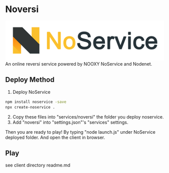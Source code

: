 # Noversi 
![](https://raw.githubusercontent.com/NOOXY-inc/Art-Collection/master/NoService/NoService.png)
An online reversi service powered by NOOXY NoService and Nodenet.

## Deploy Method

1. Deploy NoService
```bash
npm install noservice -save
npx create-noservice .
```
2. Copy these files into "services/noversi"  the folder you deploy noservice.
3. Add "noversi" into "settings.json"'s "services" settings.

Then you are ready to play! By typing "node launch.js" under NoService deployed folder. And open the client in browser.

## Play
see client directory readme.md
